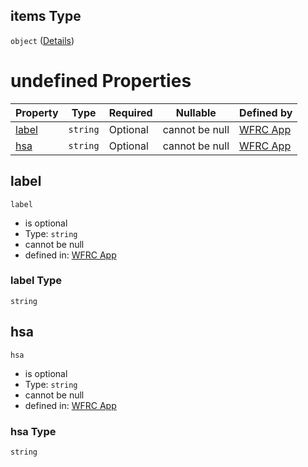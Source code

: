 ## items Type

`object` ([Details](config-properties-tab-infos-tab-info-properties-filter-properties-checkboxes-additionalproperties-properties-staticcolors-items.md))

# undefined Properties

| Property        | Type     | Required | Nullable       | Defined by                                                                                                                                                                                                                                                                                                                                                                          |
| :-------------- | -------- | -------- | -------------- | :---------------------------------------------------------------------------------------------------------------------------------------------------------------------------------------------------------------------------------------------------------------------------------------------------------------------------------------------------------------------------------- |
| [label](#label) | `string` | Optional | cannot be null | [WFRC App](config-properties-tab-infos-tab-info-properties-filter-properties-checkboxes-additionalproperties-properties-staticcolors-items-properties-label.md "https&#x3A;//wfrc.org/wasatch-choice-map/config.schema.json#/properties/tabInfos/additionalProperties/properties/filter/properties/checkboxes/additionalProperties/properties/staticColors/items/properties/label") |
| [hsa](#hsa)     | `string` | Optional | cannot be null | [WFRC App](config-properties-tab-infos-tab-info-properties-filter-properties-checkboxes-additionalproperties-properties-staticcolors-items-properties-hsa.md "https&#x3A;//wfrc.org/wasatch-choice-map/config.schema.json#/properties/tabInfos/additionalProperties/properties/filter/properties/checkboxes/additionalProperties/properties/staticColors/items/properties/hsa")     |

## label




`label`

-   is optional
-   Type: `string`
-   cannot be null
-   defined in: [WFRC App](config-properties-tab-infos-tab-info-properties-filter-properties-checkboxes-additionalproperties-properties-staticcolors-items-properties-label.md "https&#x3A;//wfrc.org/wasatch-choice-map/config.schema.json#/properties/tabInfos/additionalProperties/properties/filter/properties/checkboxes/additionalProperties/properties/staticColors/items/properties/label")

### label Type

`string`

## hsa




`hsa`

-   is optional
-   Type: `string`
-   cannot be null
-   defined in: [WFRC App](config-properties-tab-infos-tab-info-properties-filter-properties-checkboxes-additionalproperties-properties-staticcolors-items-properties-hsa.md "https&#x3A;//wfrc.org/wasatch-choice-map/config.schema.json#/properties/tabInfos/additionalProperties/properties/filter/properties/checkboxes/additionalProperties/properties/staticColors/items/properties/hsa")

### hsa Type

`string`
